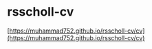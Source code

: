 # rsscholl-cv

[https://muhammad752.github.io/rsscholl-cv/cv](https://muhammad752.github.io/rsscholl-cv/cv)